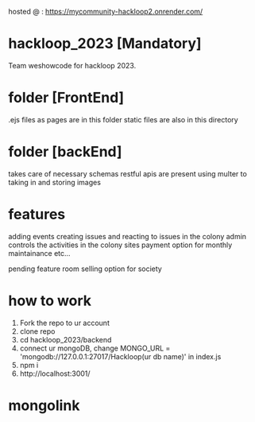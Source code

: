 
hosted @ : https://mycommunity-hackloop2.onrender.com/


# hackloop_2023 [Mandatory]
Team weshowcode for hackloop 2023. 

# folder [FrontEnd]
  .ejs files as pages are in this folder
  static files are also in this directory

# folder [backEnd]
   takes care of necessary schemas
   restful apis are present
   using multer to taking in and storing images
   
# features
adding events
creating issues and reacting to issues in the colony
admin controls the activities in the colony sites
payment option for monthly maintainance etc...

pending feature
 room selling option for society


# how to work
  1. Fork the repo to ur account
  2. clone repo
  3. cd hackloop_2023/backend
  4. connect ur mongoDB, change MONGO_URL = 'mongodb://127.0.0.1:27017/Hackloop(ur db name)' in index.js
  5. npm i
  6. http://localhost:3001/



# mongolink 

